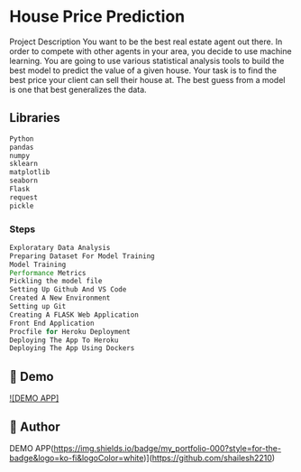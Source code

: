 # House Price Prediction 

Project Description You want to be the best real estate agent out there. In order to compete with other agents in your area, you decide to use machine learning. You are going to use various statistical analysis tools to build the best model to predict the value of a given house. Your task is to find the best price your client can sell their house at. The best guess from a model is one that best generalizes the data.


## Libraries

```javascript
Python 
pandas 
numpy 
sklearn
matplotlib
seaborn
Flask
request
pickle
```

### Steps
```javascript
Exploratary Data Analysis
Preparing Dataset For Model Training 
Model Training
Performance Metrics
Pickling the model file
Setting Up Github And VS Code
Created A New Environment
Setting up Git
Creating A FLASK Web Application
Front End Application 
Procfile for Heroku Deployment 
Deploying The App To Heroku
Deploying The App Using Dockers

```

## 🔗 Demo
[![DEMO APP]](https://bostonhousehrice.herokuapp.com/)


## 🔗 Author
DEMO APP(https://img.shields.io/badge/my_portfolio-000?style=for-the-badge&logo=ko-fi&logoColor=white)](https://github.com/shailesh2210)




